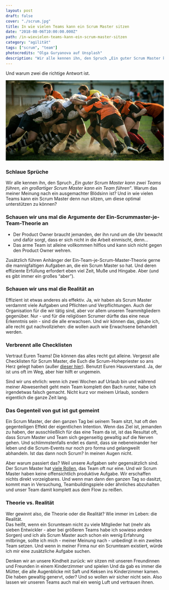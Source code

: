 ```yaml
---
layout: post
draft: false
cover: "./scrum.jpg"
title: In wie vielen Teams kann ein Scrum Master sitzen
date: "2018-08-06T10:00:00.000Z"
path: /in-wievielen-teams-kann-ein-scrum-master-sitzen
category: "agilität"
tags: ["scrum", "team"]
photocredits: "Olga Guryanova auf Unsplash"
description: "Wir alle kennen ihn, den Spruch „Ein guter Scrum Master kann zwei Teams führen, ein großartiger Scrum Master kann ein Team führen“. Warum das meiner Meinung nach ein ausgemachter Blödsinn ist? Und in wie vielen Teams kann ein Scrum Master denn nun sitzen, um diese optimal unterstützen zu können?"
---
```


Und warum zwei die richtige Antwort ist.

![Scrum](./scrum.jpg)

### Schlaue Sprüche

Wir alle kennen ihn, den Spruch _„Ein guter Scrum Master kann zwei Teams führen, ein großartiger Scrum Master kann ein Team führen“_. Warum das meiner Meinung nach ein ausgemachter Blödsinn ist? Und in wie vielen Teams kann ein Scrum Master denn nun sitzen, um diese optimal unterstützen zu können?

### Schauen wir uns mal die Argumente der Ein-Scrummaster-je-Team-Theorie an

* Der Product Owner braucht jemanden, der ihn rund um die Uhr bewacht und dafür sorgt, dass er sich nicht in die Arbeit einmischt, denn…
* Das arme Team ist alleine vollkommen hilflos und kann sich nicht gegen den Product Owner wehren.

Zusätzlich führen Anhänger der Ein-Team-je-Scrum-Master-Theorie gerne die mannigfaltigen Aufgaben an, die ein Scrum Master so hat. Und deren effiziente Erfüllung erfordert eben viel Zeit, Muße und Hingabe. Aber (und es gibt immer ein großes “aber”).

### Schauen wir uns mal die Realität an

Effizient ist etwas anderes als effektiv. Ja, wir haben als Scrum Master verdammt viele Aufgaben und Pflichten und Verpflichtungen. Auch der Organisation für die wir tätig sind, aber vor allem unseren Teammitgliedern gegenüber. Nur - und für die religiösen Scrumer dürfte das eine neue Erkenntnis sein - sind die alle erwachsen. Und wir können das, glaube ich, alle recht gut nachvollziehen: die wollen auch wie Erwachsene behandelt werden.

### Verbrennt alle Checklisten

Vertraut Euren Teams! Die können das alles recht gut alleine. Vergesst alle Checklisten für Scrum Master, die Euch die Scrum-Hohepriester so ans Herz gelegt haben (außer [dieser hier](/die-checkliste-fuer-scrum-master)). Benutzt Euren Hausverstand. Ja, der ist uns oft im Weg, aber hier hilft er ungemein.

Sind wir uns ehrlich: wenn ich zwei Wochen auf Urlaub bin und während meiner Abwesenheit geht mein Team komplett den Bach runter, habe ich irgendetwas falsch gemacht. Nicht kurz vor meinem Urlaub, sondern eigentlich die ganze Zeit lang.

### Das Gegenteil von gut ist gut gemeint

Ein Scrum Master, der den ganzen Tag bei seinem Team sitzt, hat oft den gegenteiligen Effekt der eigentlichen Intention. Wenn das Ziel ist, jemanden zu haben, der ausschließlich für das eine Team da ist, ist das Resultat oft, dass Scrum Master und Team sich gegenseitig gewaltig auf die Nerven gehen. Und schlimmstenfalls endet es damit, dass sie nebeneinander her leben und die Scrum-Events nur noch pro forma und gelangweilt abhandeln. Ist das dann noch Scrum? In meinen Augen nicht.

Aber warum passiert das? Weil unsere Aufgaben sehr gegensätzlich sind. Der Scrum Master hat [viele Rollen](/der-doppelhut), das Team oft nur eine. Und wir Scrum Master haben keine offensichtlich produktive Aufgabe. Wir erschaffen nichts direkt vorzeigbares. Und wenn man dann den ganzen Tag so dasitzt, kommt man in Versuchung, Teambuildingspiele oder ähnliches abzuhalten und unser Team damit komplett aus dem Flow zu reißen.

### Theorie vs. Realität

Wer gewinnt also, die Theorie oder die Realität? Wie immer im Leben: die Realität.  
Das heißt, wenn ein Scrumteam nicht zu viele Mitglieder hat (mehr als sieben Entwickler - aber bei größeren Teams habe ich sowieso andere Sorgen) und ich als Scrum Master auch schon ein wenig Erfahrung mitbringe, sollte ich mich - meiner Meinung nach - unbedingt in ein zweites Team setzen. Und wenn in meiner Firma nur ein Scrumteam existiert, würde ich mir eine zusätzliche Aufgabe suchen.

Denken wir an unsere Kindheit zurück: wir sitzen mit unseren Freundinnen und Freunden in einem Kinderzimmer und spielen Und da gab es immer die Mütter, die alle Augenblicke mit Saft und Keksen ins Kinderzimmer kamen. Die haben gewaltig genervt, oder? Und so wollen wir sicher nicht sein. Also lassen wir unseren Teams auch mal ein wenig Luft und vertrauen ihnen.
